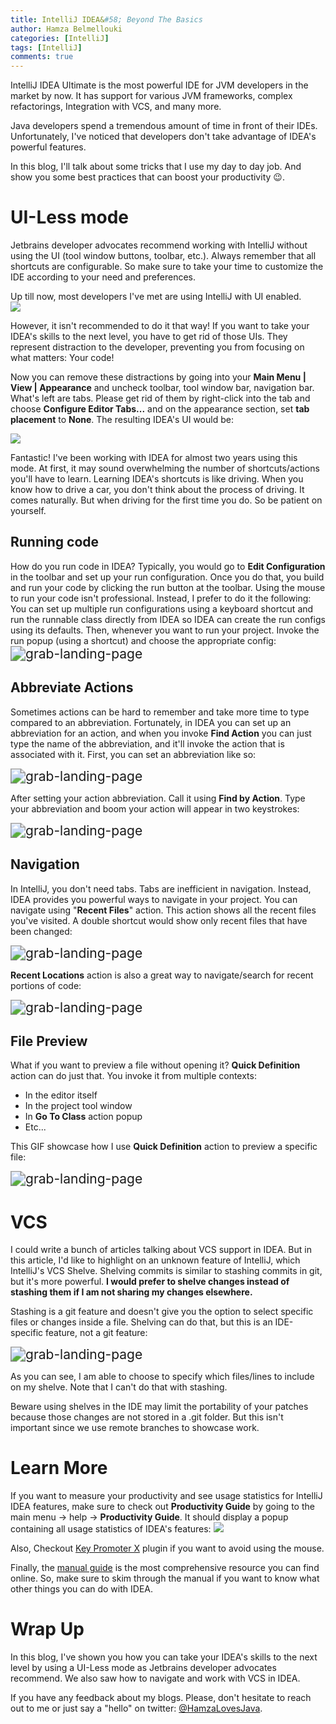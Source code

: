 ```yaml
---
title: IntelliJ IDEA&#58; Beyond The Basics
author: Hamza Belmellouki
categories: [IntelliJ]
tags: [IntelliJ]
comments: true
---
```

IntelliJ IDEA Ultimate is the most powerful IDE for JVM developers in the market by now. It has support for various JVM frameworks, complex refactorings, Integration with VCS, and many more.

Java developers spend a tremendous amount of time in front of their IDEs. Unfortunately, I've noticed that developers don't take advantage of IDEA's powerful features.

In this blog, I'll talk about some tricks that I use my day to day job. And show you some best practices that can boost your productivity 😉.

# UI-Less mode

Jetbrains developer advocates recommend working with IntelliJ without using the UI (tool window buttons, toolbar, etc.). Always remember that all shortcuts are configurable. So make sure to take your time to customize the IDE according to your need and preferences.

Up till now, most developers I've met are using IntelliJ with UI enabled.  
![](https://i.imgur.com/G9gx6EM.png)

However, it isn't recommended to do it that way! If you want to take your IDEA's skills to the next level, you have to get rid of those UIs. They represent distraction to the developer, preventing you from focusing on what matters: Your code!

Now you can remove these distractions by going into your **Main Menu \| View \| Appearance** and uncheck toolbar, tool window bar, navigation bar. What's left are tabs. Please get rid of them by right-click into the tab and choose **Configure Editor Tabs...** and on the appearance section, set **tab placement** to **None**. The resulting IDEA's UI would be:

![](https://i.imgur.com/kpltSyQ.png)

Fantastic! I've been working with IDEA for almost two years using this mode. At first, it may sound overwhelming the number of shortcuts/actions you'll have to learn. Learning IDEA's shortcuts is like driving. When you know how to drive a car, you don't think about the process of driving. It comes naturally. But when driving for the first time you do. So be patient on yourself.

## Running code

How do you run code in IDEA? Typically, you would go to **Edit Configuration** in the toolbar and set up your run configuration. Once you do that, you build and run your code by clicking the run button at the toolbar. Using the mouse to run your code isn't professional. Instead, I prefer to do it the following: You can set up multiple run configurations using a keyboard shortcut and run the runnable class directly from IDEA so IDEA can create the run configs using its defaults. Then, whenever you want to run your project. Invoke the run popup (using a shortcut) and choose the appropriate config: 
<img src="https://media.giphy.com/media/l36D9ivFJOvc2c9yAD/giphy.gif" alt="grab-landing-page" style="zoom:150%;" />

## Abbreviate Actions

Sometimes actions can be hard to remember and take more time to type compared to an abbreviation. Fortunately, in IDEA you can set up an abbreviation for an action, and when you invoke **Find Action** you can just type the name of the abbreviation, and it'll invoke the action that is associated with it. First, you can set an abbreviation like so:

<img src="https://media.giphy.com/media/KHPOeQYUTJBNLIJmhK/giphy.gif" alt="grab-landing-page" style="zoom:150%;" />

After setting your action abbreviation. Call it using **Find by Action**. Type your abbreviation and boom your action will appear in two keystrokes:

<img src="https://media.giphy.com/media/KDtmbLZypP3Erz0TF8/giphy.gif" alt="grab-landing-page" style="zoom:150%;" />

## Navigation

In IntelliJ, you don't need tabs. Tabs are inefficient in navigation. Instead, IDEA provides you powerful ways to navigate in your project. You can navigate using "**Recent Files**" action. This action shows all the recent files you've visited. A double shortcut would show only recent files that have been changed:

<img src="https://media.giphy.com/media/gGqn826NbrurZthsCE/giphy.gif" alt="grab-landing-page" style="zoom:150%;" />

**Recent Locations** action is also a great way to navigate/search for recent portions of code:

<img src="https://media.giphy.com/media/Y4DC7WiZrfq8CVUXFH/giphy.gif" alt="grab-landing-page" style="zoom:150%;" />

## File Preview

What if you want to preview a file without opening it? **Quick Definition** action can do just that. You invoke it from multiple contexts: 

* In the editor itself
* In the project tool window
* In **Go To Class** action popup
* Etc...

This GIF showcase how I use **Quick Definition** action to preview a specific file:

<img src="https://media.giphy.com/media/cNZ2UStMMqCOL9euJC/giphy.gif" alt="grab-landing-page" style="zoom:150%;" />

# VCS

I could write a bunch of articles talking about VCS support in IDEA. But in this article, I'd like to highlight on an unknown feature of IntelliJ, which IntelliJ's VCS Shelve. Shelving commits is similar to stashing commits in git, but it's more powerful. **I would prefer to shelve changes instead of stashing them if I am not sharing my changes elsewhere.**

Stashing is a git feature and doesn't give you the option to select specific files or changes inside a file. Shelving can do that, but this is an IDE-specific feature, not a git feature:

<img src="https://media.giphy.com/media/LpFJWC5yiBXtIxjyMd/giphy.gif" alt="grab-landing-page" style="zoom:150%;" />

As you can see, I am able to choose to specify which files/lines to include on my shelve. Note that I can't do that with stashing.

Beware using shelves in the IDE may limit the portability of your patches because those changes are not stored in a .git folder. But this isn't important since we use remote branches to showcase work. 

# Learn More

If you want to measure your productivity and see usage statistics for IntelliJ IDEA features, make sure to check out **Productivity Guide** by going to the main menu -> help -> **Productivity Guide**. It should display a popup containing all usage statistics of IDEA's features: 
![](https://i.imgur.com/dgdo7L3.png)

Also, Checkout [Key Promoter X](https://plugins.jetbrains.com/plugin/9792-key-promoter-x) plugin if you want to avoid using the mouse.

Finally, the [manual guide](https://www.jetbrains.com/help/idea/2020.2/getting-started.html#contact-support) is the most comprehensive resource you can find online. So, make sure to skim through the manual if you want to know what other things you can do with IDEA.



# Wrap Up

In this blog, I've shown you how you can take your IDEA's skills to the next level by using a UI-Less mode as Jetbrains developer advocates recommend. We also saw how to navigate and work with VCS in IDEA.

If you have any feedback about my blogs. Please, don't hesitate to reach out to me or just say a "hello" on twitter: [@HamzaLovesJava](https://twitter.com/HamzaLovesJava).



